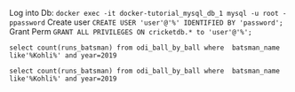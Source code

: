 Log into Db:
`docker exec -it docker-tutorial_mysql_db_1 mysql -u root -ppassword`
Create user
`CREATE USER 'user'@'%' IDENTIFIED BY 'password';`
Grant Perm
`GRANT ALL PRIVILEGES ON cricketdb.* to 'user'@'%';`


`select count(runs_batsman) from odi_ball_by_ball where  batsman_name like'%Kohli%' and year=2019`

`select count(runs_batsman) from odi_ball_by_ball where  batsman_name like'%Kohli%' and year=2019`